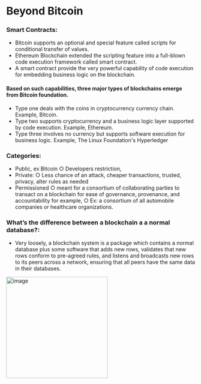 # Beyond Bitcoin

### Smart Contracts:

- Bitcoin supports an optional and special feature called scripts for conditional transfer of values. 
- Ethereum Blockchain extended the scripting feature into a full-blown code execution framework called smart contract. 
- A smart contract provide the very powerful capability of code execution for embedding business logic on the blockchain. 

#### Based on such capabilities, three major types of blockchains emerge from Bitcoin foundation.

- Type one deals with the coins in cryptocurrency currency chain. Example, Bitcoin. 
- Type two supports cryptocurrency and a business logic layer supported by code execution. Example, Ethereum. 
- Type three involves no currency but supports software execution for business logic. Example, The Linux Foundation's Hyperledger


### Categories:

- Public, ex Bitcoin
	○ Developers restriction, 
- Private:
	○ Less chance of an attack, cheaper transactions, trusted, privacy, alter rules as needed
- Permissioned
	○ meant for a consortium of collaborating parties to transact on a blockchain for ease of governance, provenance, and accountability for example, 
	○ Ex: a consortium of all automobile companies or healthcare organizations. 
	
	
	
### What’s the difference between a blockchain a a normal database?:

- Very loosely, a blockchain system is a package which contains a normal database plus some software that adds new rows, validates that new rows conform to pre-agreed rules, and listens and broadcasts new rows to its peers across a network, ensuring that all peers have the same data in their databases.

<img width="270" align='centre' alt="image" src="https://user-images.githubusercontent.com/10133554/185740491-3db2e0d1-9056-419e-aa94-f3cd9e624da7.png">

